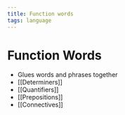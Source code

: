 ```yaml
---
title: Function words
tags: language
---
```


# Function Words
- Glues words and phrases together
- [[Determiners]]
- [[Quantifiers]]
- [[Prepositions]]
- [[Connectives]]














































